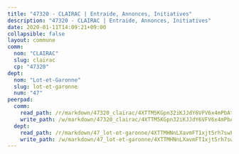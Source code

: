 ```yaml
---
title: "47320 - CLAIRAC | Entraide, Annonces, Initiatives"
description: "47320 - CLAIRAC | Entraide, Annonces, Initiatives"
date: 2020-01-11T14:09:21+09:00
collapsible: false
layout: commune
comm:
  nom: "CLAIRAC"
  slug: clairac
  cp: "47320"
dept:
  nom: "Lot-et-Garonne"
  slug: lot-et-garonne
  num: "47"
peerpad:
  comm:
    read_path: /r/markdown/47320_clairac/4XTTM5KGpn32iKJJdY6VFV6x4mPbAtdtDNeuMnGEZcC5xmQVz
    write_path: /w/markdown/47320_clairac/4XTTM5KGpn32iKJJdY6VFV6x4mPbAtdtDNeuMnGEZcC5xmQVz-K3TgUL2TM9mDyTmnw8gYa8FjHxYQoyLBvsd9v36Gni2tYZcaAaMJSwCpNiNaVapTmimqeWZapjbe2q5bngL3ERVcW8udKTREVXKuFsFMNgLbYwPNSyKimnWTtW5XgGycqzRpJk5J
  dept:
    read_path: /r/markdown/47_lot-et-garonne/4XTTMHNnLXavmFT1xjt5rh7swFrvXqDiPfspzZ9GxLPQ2v9Wn
    write_path: /w/markdown/47_lot-et-garonne/4XTTMHNnLXavmFT1xjt5rh7swFrvXqDiPfspzZ9GxLPQ2v9Wn-K3TgUy1pYrCRA4Fpsj34eti2Kfk3UabA77hFXHPkUuR7dAxpF5AySRM8kQW1SxQwR9LriAvT43gHUdPXrPDiPJ654Ltk2nPARq9jkGKotM7eEtoCSsYVC1vMCn9kSHHJu9c7R8WA
---
```


